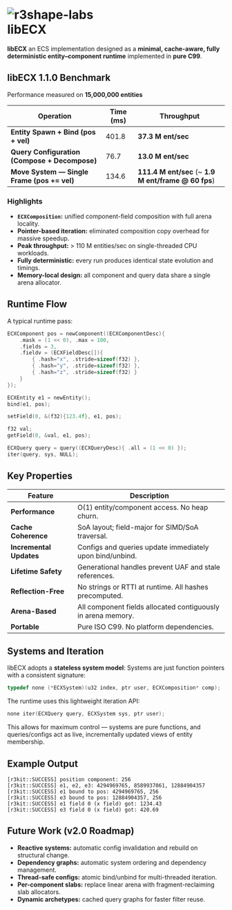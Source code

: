 # ![r3shape-labs](https://github.com/user-attachments/assets/ac634f13-e084-4387-aded-4679eb048cac)  <br> libECX

**libECX** an ECS implementation designed as a **minimal, cache-aware, fully deterministic entity–component runtime** implemented in **pure C99**.

## libECX 1.1.0 Benchmark

Performance measured on **15,000,000 entities**

| Operation                                     | Time (ms) | Throughput                                           |
| --------------------------------------------- | --------- | ---------------------------------------------------- |
| **Entity Spawn + Bind (pos + vel)**           | 401.8     | **37.3 M ent/sec**                                   |
| **Query Configuration (Compose + Decompose)** | 76.7      | **13.0 M ent/sec**                                   |
| **Move System — Single Frame (pos += vel)**   | 134.6     | **111.4 M ent/sec** (~ **1.9 M ent/frame @ 60 fps**) |

### Highlights

* **`ECXComposition`:** unified component-field composition with full arena locality.
* **Pointer-based iteration:** eliminated composition copy overhead for massive speedup.
* **Peak throughput:** > 110 M entities/sec on single-threaded CPU workloads.
* **Fully deterministic:** every run produces identical state evolution and timings.
* **Memory-local design:** all component and query data share a single arena allocator.


## Runtime Flow

A typical runtime pass:

```c
ECXComponent pos = newComponent((ECXComponentDesc){
    .mask = (1 << 0), .max = 100,
    .fields = 3,
    .fieldv = (ECXFieldDesc[]){
        { .hash="x", .stride=sizeof(f32) },
        { .hash="y", .stride=sizeof(f32) },
        { .hash="z", .stride=sizeof(f32) }
    }
});

ECXEntity e1 = newEntity();
bind(e1, pos);

setField(0, &(f32){123.4f}, e1, pos);

f32 val;
getField(0, &val, e1, pos);

ECXQuery query = query((ECXQueryDesc){ .all = (1 << 0) });
iter(query, sys, NULL);
```

## Key Properties

| Feature                 | Description                                                                |
| ----------------------- | -------------------------------------------------------------------------- |
| **Performance**         | O(1) entity/component access. No heap churn.                               |
| **Cache Coherence**     | SoA layout; field-major for SIMD/SoA traversal.                            |
| **Incremental Updates** | Configs and queries update immediately upon bind/unbind.                   |
| **Lifetime Safety**     | Generational handles prevent UAF and stale references.                     |
| **Reflection-Free**     | No strings or RTTI at runtime. All hashes precomputed.                     |
| **Arena-Based**         | All component fields allocated contiguously in arena memory.               |
| **Portable**            | Pure ISO C99. No platform dependencies.                                    |

## Systems and Iteration

libECX adopts a **stateless system model**:
Systems are just function pointers with a consistent signature:

```c
typedef none (*ECXSystem)(u32 index, ptr user, ECXComposition* comp);
```

The runtime uses this lightweight iteration API:

```c
none iter(ECXQuery query, ECXSystem sys, ptr user);
```

This allows for maximum control — systems are pure functions,
and queries/configs act as live, incrementally updated views of entity membership.

## Example Output

```
[r3kit::SUCCESS] position component: 256
[r3kit::SUCCESS] e1, e2, e3: 4294969765, 8589937061, 12884904357
[r3kit::SUCCESS] e1 bound to pos: 4294969765, 256
[r3kit::SUCCESS] e3 bound to pos: 12884904357, 256
[r3kit::SUCCESS] e1 field 0 (x field) got: 1234.43
[r3kit::SUCCESS] e3 field 0 (x field) got: 420.69
```

## Future Work (v2.0 Roadmap)

* **Reactive systems:** automatic config invalidation and rebuild on structural change.
* **Dependency graphs:** automatic system ordering and dependency management.
* **Thread-safe configs:** atomic bind/unbind for multi-threaded iteration.
* **Per-component slabs:** replace linear arena with fragment-reclaiming slab allocators.
* **Dynamic archetypes:** cached query graphs for faster filter reuse.
